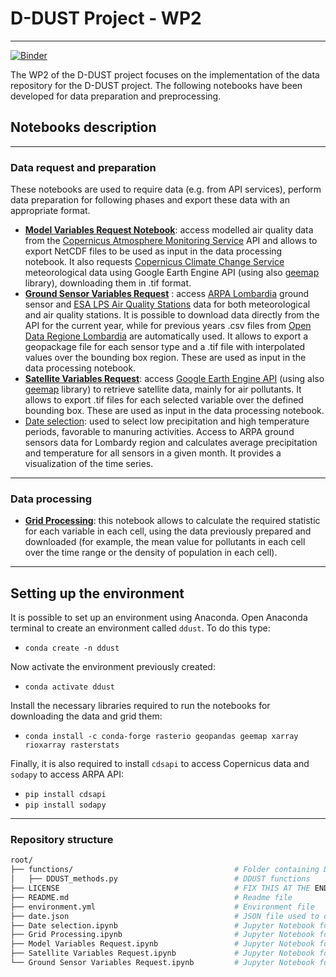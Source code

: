 # D-DUST Project - WP2
---
[![Binder](https://mybinder.org/badge_logo.svg)](https://mybinder.org/v2/gh/opengeolab/D-DUST.git/WP2)

The WP2 of the D-DUST project focuses on the implementation of the data repository for the D-DUST project. The following notebooks have been developed for data preparation and preprocessing.

## Notebooks description
---
### Data request and preparation
These notebooks are used to require data (e.g. from API services), perform data preparation for following phases and export these data with an appropriate format.
- [**Model Variables Request Notebook**](https://github.com/opengeolab/D-DUST/blob/WP2/Model%20Variables%20Request.ipynb): access modelled air quality data from the [Copernicus Atmosphere Monitoring Service](https://atmosphere.copernicus.eu/data) API and allows to export NetCDF files to be used as input in the data processing notebook. It also requests [Copernicus Climate Change Service](https://climate.copernicus.eu/) meteorological data using Google Earth Engine API (using also [geemap](https://geemap.org/) library), downloading them in .tif format.
- [**Ground Sensor Variables Request**](https://github.com/gisgeolab/D-DUST/blob/WP2/Ground%20Sensor%20Variables%20Request%20.ipynb) : access [ARPA Lombardia](https://www.arpalombardia.it/Pages/ARPA_Home_Page.aspx) ground sensor and [ESA LPS Air Quality Stations](https://aqp.eo.esa.int/aqstation/) data for both meteorological and air quality stations. It is possible to download data directly from the API for the current year, while for previous years .csv files from [Open Data Regione Lombardia](https://www.dati.lombardia.it/) are automatically used. It allows to export a geopackage file for each sensor type and a .tif file with interpolated values over the bounding box region. These are used as input in the data processing notebook.
- [**Satellite Variables Request**](https://github.com/opengeolab/D-DUST/blob/WP2/Satellite%20Variables%20Request.ipynb): access [Google Earth Engine API](https://developers.google.com/earth-engine/datasets) (using also [geemap](https://geemap.org/) library) to retrieve satellite data, mainly for air pollutants. It allows to export .tif files for each selected variable over the defined bounding box. These are used as input in the data processing notebook.
- [Date selection](https://github.com/opengeolab/D-DUST/blob/WP2/Date%20selection.ipynb): used to select low precipitation and high temperature periods, favorable to manuring activities. Access to ARPA ground sensors data for Lombardy region and calculates average precipitation and temperature for all sensors in a given month. It provides a visualization of the time series. 
---
### Data processing
- [**Grid Processing**](https://github.com/gisgeolab/D-DUST/blob/WP2/Grid%20Processing.ipynb): this notebook allows to calculate the required statistic for each variable in each cell, using the data previously prepared and downloaded (for example, the mean value for pollutants in each cell over the time range or the density of population in each cell).

---

## Setting up the environment

It is possible to set up an environment using Anaconda. Open Anaconda terminal to create an environment called `ddust`. To do this type: <br>
- `conda create -n ddust`

Now activate the environment previously created: <br>
- `conda activate ddust`

Install the necessary libraries required to run the notebooks for downloading the data and grid them:<br>
- `conda install -c conda-forge rasterio geopandas geemap xarray rioxarray rasterstats`

Finally, it is also required to install `cdsapi` to access Copernicus data and `sodapy` to access ARPA API: <br>
- `pip install cdsapi`<br>
- `pip install sodapy`

---

### Repository structure

```bash
root/ 
├── functions/                                    # Folder containing D-DUST functions
│   ├── DDUST_methods.py                          # DDUST functions
├── LICENSE                                       # FIX THIS AT THE END
├── README.md                                     # Readme file
├── environment.yml                               # Environment file
├── date.json                                     # JSON file used to define processing time range
├── Date selection.ipynb                          # Jupyter Notebook for selecting best time ranges
├── Grid Processing.ipynb                         # Jupyter Notebook for grid processing
├── Model Variables Request.ipynb                 # Jupyter Notebook for requesting model data
├── Satellite Variables Request.ipynb             # Jupyter Notebook for requesting satellite data
└── Ground Sensor Variables Request.ipynb         # Jupyter Notebook for requesting ground sensor data
